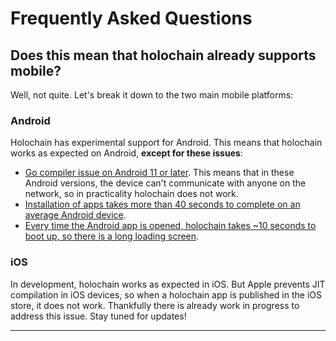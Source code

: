 # Frequently Asked Questions

## Does this mean that holochain already supports mobile?

Well, not quite. Let's break it down to the two main mobile platforms:

### Android

Holochain has experimental support for Android. This means that holochain works as expected on Android, **except for these issues**:

- [Go compiler issue on Android 11 or later](https://github.com/holochain/tx5/issues/87). This means that in these Android versions, the device can't communicate with anyone on the network, so in practicality holochain does not work.
- [Installation of apps takes more than 40 seconds to complete on an average Android device](https://github.com/holochain/holochain/issues/3243).
- [Every time the Android app is opened, holochain takes ~10 seconds to boot up, so there is a long loading screen](https://github.com/holochain/holochain/issues/3243).

### iOS

In development, holochain works as expected in iOS. But Apple prevents JIT compilation in iOS devices, so when a holochain app is published in the iOS store, it does not work. Thankfully there is already work in progress to address this issue. Stay tuned for updates!

---
